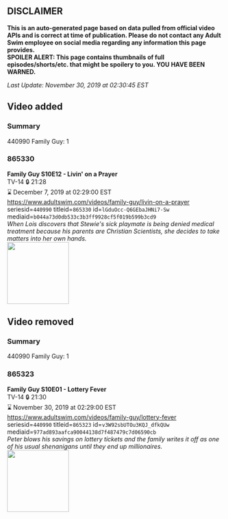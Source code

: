 ## DISCLAIMER
**This is an auto-generated page based on data pulled from official video APIs and is correct at time of publication. Please do not contact any Adult Swim employee on social media regarding any information this page provides.**  
**SPOILER ALERT: This page contains thumbnails of full episodes/shorts/etc. that might be spoilery to you. YOU HAVE BEEN WARNED.**  

_Last Update: November 30, 2019 at 02:30:45 EST_
## Video added
### Summary
440990 Family Guy: 1  
### 865330
**Family Guy S10E12 - Livin' on a Prayer**  
TV-14 🔒 21:28  
⌛ December 7, 2019 at 02:29:00 EST  
https://www.adultswim.com/videos/family-guy/livin-on-a-prayer  
seriesid=`440990` titleid=`865330` id=`lGduOcc-Q6GEbaJHNi7-Sw` mediaid=`b044a73d0db533c3b3ff9928cf5f019b599b3cd9`  
_When Lois discovers that Stewie's sick playmate is being denied medical treatment because his parents are Christian Scientists, she decides to take matters into her own hands._  
<a href="https://i.cdn.turner.com/adultswim/big/image-upload/thumbnails/thumb-2_image-152148483178612.jpg"><img src="https://i.cdn.turner.com/adultswim/big/image-upload/thumbnails/thumb-2_image-152148483178612.jpg" height="144px" /></a>
## Video removed
### Summary
440990 Family Guy: 1  
### 865323
**Family Guy S10E01 - Lottery Fever**  
TV-14 🔒 21:30  
⌛ November 30, 2019 at 02:29:00 EST  
https://www.adultswim.com/videos/family-guy/lottery-fever  
seriesid=`440990` titleid=`865323` id=`v3W92sbUTOu3KQJ_dfkQUw` mediaid=`977ad893aafca90044138d7f487479c7d06590cb`  
_Peter blows his savings on lottery tickets and the family writes it off as one of his usual shenanigans until they end up millionaires._  
<a href="https://i.cdn.turner.com/adultswim/big/image-upload/thumbnails/thumb-2_image-152088954924312.jpg"><img src="https://i.cdn.turner.com/adultswim/big/image-upload/thumbnails/thumb-2_image-152088954924312.jpg" height="144px" /></a>
